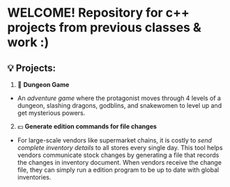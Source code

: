 # WELCOME! Repository for c++ projects from previous classes & work :)
## 💡 Projects:
1. 🐲 **Dungeon Game**
- An *adventure game* where the protagonist moves through 4 levels of a dungeon, slashing dragons, godblins, and snakewomen to level up and get mysterious powers.

2. 💵 **Generate edition commands for file changes**
- For large-scale vendors like supermarket chains, it is costly to *send complete inventory details* to all stores every single day. This tool helps vendors communicate stock changes by generating a file that records the changes in inventory document. When vendors receive the change file, they can simply run a edition program to be up to date with global inventories.
